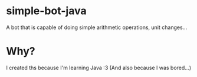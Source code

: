 # simple-bot-java
A bot that is capable of doing simple arithmetic operations, unit changes...

# Why?

I created ths because I'm learning Java :3 (And also because I was bored...)

